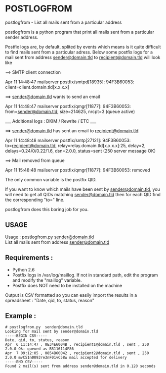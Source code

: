 POSTLOGFROM
============

postlogfrom - List all mails sent from a particular address

postlogfrom is a python program that print all mails sent from a particular sender address.

Postfix logs are, by default, splited by events which means is it quite difficult to find mails sent from a particular adress. Below some postfix logs for a mail sent from address sender@domain.tld to recipient@domain.tld will look like

==> SMTP client connection

Apr 11 14:48:47 mailserver postfix/smtpd[18935]: 94F3B60053: client=client.domain.tld[x.x.x.x]

==> sender@domain.tld wants to send an email

Apr 11 14:48:47 mailserver postfix/qmgr[11877]: 94F3B60053: from=<sender@domain.tld>, size=214625, nrcpt=3 (queue active)

 ___ Additional logs : DKIM / Rewrite / ETC ___

==> sender@domain.tld has sent an email to recipient@domain.tld

Apr 11 14:48:48 mailserver postfix/smtp[27121]: 94F3B60053: to=<recipient@domain.tld>, relay=relay.domain.tld[x.x.x.x]:25, delay=2, delays=0.24/0/0.22/1.6, dsn=2.0.0, status=sent (250 server message OK)

==> Mail removed from queue

Apr 11 15:48:48 mailserver postfix/qmgr[11877]: 94F3B60053: removed


The only common variable is the postfix QID.

If you want to know which mails have been sent by sender@domain.tld, you will need to get all QIDs matching sender@domain.tld then for each QID find the corresponding "to=" line.

postlogfrom does this boring job for you.

USAGE
------

Usage :  postlogfrom.py  sender@domain.tld  
List all mails sent from address sender@domain.tld


Requirements : 
--------------
- Python 2.6
- Postfix logs in /var/log/maillog. If not in standard path, edit the program and modify the "maillog" variable.
- Postfix does NOT need to be installed on the machine

Output is CSV formatted so you can easily import the results in a spreadsheet : "Date, qid, to, status, reason"


Example : 
---------
```
# postlogfrom.py  sender@domain.tld
Looking for mail sent by sender@domain.tld
-----BEGIN CSV-----
Date, qid, to, status, reason
Apr  6 11:14:47 , 0E34E6004B , recipient1@domain.tld , sent , 250 2.0.0 Ok: queued as B8116114F86
Apr  7 09:12:05 , 0854B60042 , recipient2@domain.tld , sent , 250 2.0.0 mvC51n0093re3nF01vC58w mail accepted for delivery
-----END CSV-----
Found 2 mail(s) sent from address sender@domain.tld in 0.120 seconds
```